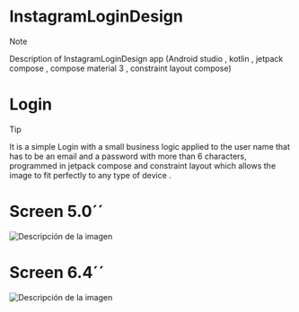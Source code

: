 #  InstagramLoginDesign
> [!NOTE]
> Description of  InstagramLoginDesign app (Android studio , kotlin , jetpack compose , compose material 3 , constraint layout compose)
# Login
> [!TIP]
> It is a simple Login with a small business logic applied to the user name that has to be an email and a password with more than 6 characters, programmed in jetpack compose and constraint layout which allows the image to fit perfectly to any type of device .

# Screen 5.0´´

![Descripción de la imagen]( https://drive.google.com/uc?id=1im3AGyTQ4JWVLn5XSIGmyWzajIGLaYai)

# Screen 6.4´´
![Descripción de la imagen]( https://drive.google.com/uc?id=1WUN--G_RcUQAqGnyJ6nBUU54HmCttmdc)
